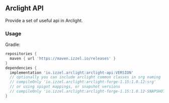## Arclight API

Provide a set of useful api in Arclight.

### Usage

Gradle:

```groovy
repositories {
  maven { url 'https://maven.izzel.io/releases' }
}
dependencies {
  implementation 'io.izzel.arclight:arclight-api:VERSION'
  // optionally you can include arclight common classes in srg naming
  // compileOnly 'io.izzel.arclight:arclight-forge-1.15:1.0.12:srg'
  // or using spigot mappings, or snapshot versions
  // compileOnly 'io.izzel.arclight:arclight-forge-1.15:1.0.12-SNAPSHOT:spigot'
}
```
